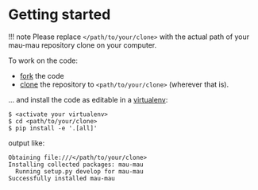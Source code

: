 # Getting started

!!! note 
    Please replace `</path/to/your/clone>` with the actual path of your mau-mau repository clone on your computer.

To work on the code:

* [fork](https://guides.github.com/activities/forking/) the code 
* [clone](http://rogerdudler.github.io/git-guide/) the repository to `<path/to/your/clone>` (wherever that is).

... and install the code as editable in a [virtualenv](../guide/installation.md#in-a-virtualenv):

    $ <activate your virtualenv>
    $ cd <path/to/your/clone>
    $ pip install -e '.[all]'

output like:

    Obtaining file:///</path/to/your/clone>
    Installing collected packages: mau-mau
      Running setup.py develop for mau-mau
    Successfully installed mau-mau
